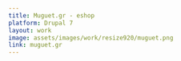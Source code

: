 ```yaml
---
title: Muguet.gr - eshop
platform: Drupal 7
layout: work
image: assets/images/work/resize920/muguet.png
link: muguet.gr
---
```



